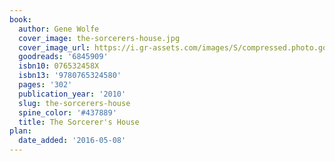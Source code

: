 ```yaml
---
book:
  author: Gene Wolfe
  cover_image: the-sorcerers-house.jpg
  cover_image_url: https://i.gr-assets.com/images/S/compressed.photo.goodreads.com/books/1442434085l/6845909._SX318_.jpg
  goodreads: '6845909'
  isbn10: 076532458X
  isbn13: '9780765324580'
  pages: '302'
  publication_year: '2010'
  slug: the-sorcerers-house
  spine_color: '#437889'
  title: The Sorcerer's House
plan:
  date_added: '2016-05-08'
---
```

